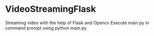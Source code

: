 # VideoStreamingFlask
Streaming video with the help of Flask and Opencv
Execute main.py in command prompt using  python main.py
